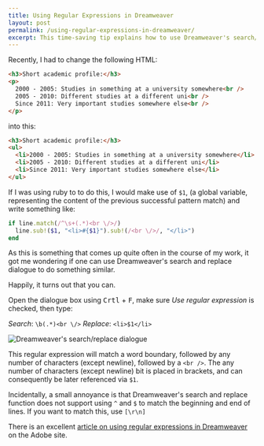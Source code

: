```yaml
---
title: Using Regular Expressions in Dreamweaver
layout: post
permalink: /using-regular-expressions-in-dreamweaver/
excerpt: This time-saving tip explains how to use Dreamweaver's search/replace functionality combined with the power of regular expressions to manipulate HTML across a large number of pages.
---
```


Recently, I had to change the following HTML:

```html
<h3>Short academic profile:</h3>
<p>
  2000 - 2005: Studies in something at a university somewhere<br />
  2005 - 2010: Different studies at a different uni<br />
  Since 2011: Very important studies somewhere else<br />
</p>
```

into this:

```html
<h3>Short academic profile:</h3>
<ul>
  <li>2000 - 2005: Studies in something at a university somewhere</li>
  <li>2005 - 2010: Different studies at a different uni</li>
  <li>Since 2011: Very important studies somewhere else</li>
</ul>
```

If I was using ruby to to do this, I would make use of `$1`, (a global variable, representing the content of the previous successful pattern match) and write something like:

```ruby
if line.match(/^\s+(.*)<br \/>/)
  line.sub!($1, "<li>#{$1}").sub!(/<br \/>/, "</li>")
end
```

As this is something that comes up quite often in the course of my work, it got me wondering if one can use Dreamweaver's search and replace dialogue to do something similar.

Happily, it turns out that you can.

Open the dialogue box using <kbd>Crtl</kbd> + <kbd>F</kbd>, make sure _Use regular expression_ is checked, then type:

_Search_: `\b(.*)<br \/>`
_Replace_: `<li>$1</li>`


![Dreamweaver's search/replace dialogue](https://res.cloudinary.com/hibbard/image/upload/v1528723571/dreamweaver_search_dialogue_with_regular_expression.png "Dreamweaver's search/replace dialogue")

This regular expression will match a word boundary, followed by any number of characters (except newline), followed by a `<br />`. The any number of characters (except newline) bit is placed in brackets, and can consequently be later referenced via `$1`.

Incidentally, a small annoyance is that Dreamweaver's search and replace function does not support using `^` and `$` to match the beginning and end of lines. If you want to match this, use `[\r\n]`

There is an excellent <a href="http://www.adobe.com/devnet/dreamweaver/articles/regular_expressions_pt1.html">article on using regular expressions in Dreamweaver</a> on the Adobe site.
